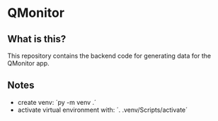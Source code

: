 # QMonitor

## What is this?
This repository contains the backend code for generating data for the QMonitor app.

## Notes
- create venv: ´py -m venv .´
- activate virtual environment with: ´. .venv/Scripts/activate´
